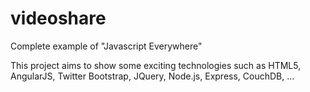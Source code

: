 videoshare
==========

Complete example of "Javascript Everywhere"

This project aims to show some exciting technologies such as HTML5, AngularJS, Twitter Bootstrap, JQuery, Node.js, Express, CouchDB, ...

